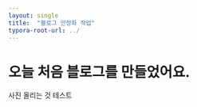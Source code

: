 ```yaml
---
layout: single
title:  "블로그 안정화 작업"
typora-root-url: ../
---
```


# 오늘 처음 블로그를 만들었어요. 



사진 올리는 것 테스트

